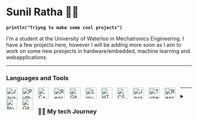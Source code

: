 # Sunil Ratha 🚵‍♀️
**`println("Triyng to make some cool projects")`**

I'm a student at the University of Waterloo in Mechatronics Engineering. I have a few projects here, however I will be adding more soon as I aim to work on some new preojects in hardware/embedded, machine learning and webapplications. 

---

### Languages and Tools 

<img align="left" alt="Java" width="30px" style="padding-right:10px;" src="https://cdn.jsdelivr.net/gh/devicons/devicon/icons/java/java-original.svg"/>
<img align="left" alt="Python" width="30px" style="padding-right:10px;" src="https://cdn.jsdelivr.net/gh/devicons/devicon/icons/python/python-plain.svg" />
<img align="left" alt="C++" width="30px" style="padding-right:10px;" src="https://cdn.jsdelivr.net/gh/devicons/devicon/icons/cplusplus/cplusplus-line.svg" />
<img align="left" alt="React" width="30px" style="padding-right:10px;" src="https://cdn.jsdelivr.net/gh/devicons/devicon/icons/react/react-original.svg" />
<img align="left" alt="Git" width="30px" style="padding-right:10px;" src="https://cdn.jsdelivr.net/gh/devicons/devicon/icons/git/git-original.svg" />
<img align="left" alt="Linux" width="30px" style="padding-right:10px;" src="https://cdn.jsdelivr.net/gh/devicons/devicon/icons/linux/linux-original.svg" />
<img align="left" alt="HTML" width="30px" style="padding-right:10px;" src="https://cdn.jsdelivr.net/gh/devicons/devicon/icons/html5/html5-plain.svg" />
<img align="left" alt="CSS" width="30px" style="padding-right:10px;" src="https://cdn.jsdelivr.net/gh/devicons/devicon/icons/css3/css3-plain.svg" />
<img align="left" alt="JavaScript" width="30px" style="padding-right:10px;" src="https://cdn.jsdelivr.net/gh/devicons/devicon/icons/javascript/javascript-plain.svg" />
<img align="left" alt="TypeScript" width="30px" style="padding-right:10px;" src="https://cdn.jsdelivr.net/gh/devicons/devicon/icons/typescript/typescript-plain.svg" />
<img align="left" alt="React" width="30px" style="padding-right:10px;" src="https://cdn.jsdelivr.net/gh/devicons/devicon/icons/react/react-original.svg" />
<img align="left" alt="NodeJS" width="30px" style="padding-right:10px;" src="https://cdn.jsdelivr.net/gh/devicons/devicon/icons/nodejs/nodejs-original.svg" />
<img align="left" alt="GitHub" width="30px" style="padding-right:10px;" src="https://cdn.jsdelivr.net/gh/devicons/devicon/icons/github/github-original.svg" />

---

<details>
 <summary><h3>👨‍💻 My tech Journey</h3></summary>
I started coding in high school. I had some cool teachers that gave me the freedom to be creative in assignments and let me explore. In high school I started with visual basics, making some GUI apps like a space invaders game. The space invaders game was a super fun project which I did not think someone with my knowledge at the time could make. In the following year, I took two courses with java, one functional programming and the next being object-oriented programming. In these two courses I was able to get a much deeper understanding of programming with the core fundamentals and then data structures and algorithms (Stacks, Queues, Linked lists and trees). In these two classes, I made a room occupancy counter and then a face detection program (the repo exists here). Although I loved programming after high school I decided to pursue a biomedical science degree but, after completing two years I wanted to go back and take engineering in a field where I could access software, hardware and mechanical. So I decided to pursue my passion in tech and transfer to the University of Waterloo Mechatronics Engineering program. Now, I want to apply what I learned about  machine learning into projects.
